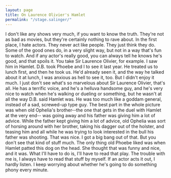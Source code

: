```yaml
---
layout: page
title: On Laurence Olivier's Hamlet  
permalink: "/stage.salinger/"
---
```

  I don't like any shows very much, if you want to know the truth. They're not as bad as
movies, but they're certainly nothing to rave about. In the first place, I hate actors. They
never act like people. They just think they do. Some of the good ones do, in a very slight
way, but not in a way that's fun to watch. And if any actor's really good, you can always
tell he knows he's good, and that spoils it. You take Sir Laurence Olivier, for example. I
saw him in Hamlet. D.B. took Phoebe and I to see it last year. He treated us to lunch first,
and then he took us. He'd already seen it, and the way he talked about it at lunch, I was
anxious as hell to see it, too. But I didn't enjoy it much. I just don't see what's so
marvelous about Sir Laurence Olivier, that's all. He has a terrific voice, and he's a helluva
handsome guy, and he's very nice to watch when he's walking or dueling or something,
but he wasn't at all the way D.B. said Hamlet was. He was too much like a goddam
general, instead of a sad, screwed-up type guy. The best part in the whole picture was
when old Ophelia's brother--the one that gets in the duel with Hamlet at the very end--
was going away and his father was giving him a lot of advice. While the father kept
giving him a lot of advice, old Ophelia was sort of horsing around with her brother,
taking his dagger out of the holster, and teasing him and all while he was trying to look
interested in the bull his father was shooting. That was nice. I got a big bang out of that.
But you don't see that kind of stuff much. The only thing old Phoebe liked was when
Hamlet patted this dog on the head. She thought that was funny and nice, and it was.
What I'll have to do is, I'll have to read that play. The trouble with me is, I always have to
read that stuff by myself. If an actor acts it out, I hardly listen. I keep worrying about
whether he's going to do something phony every minute. 

